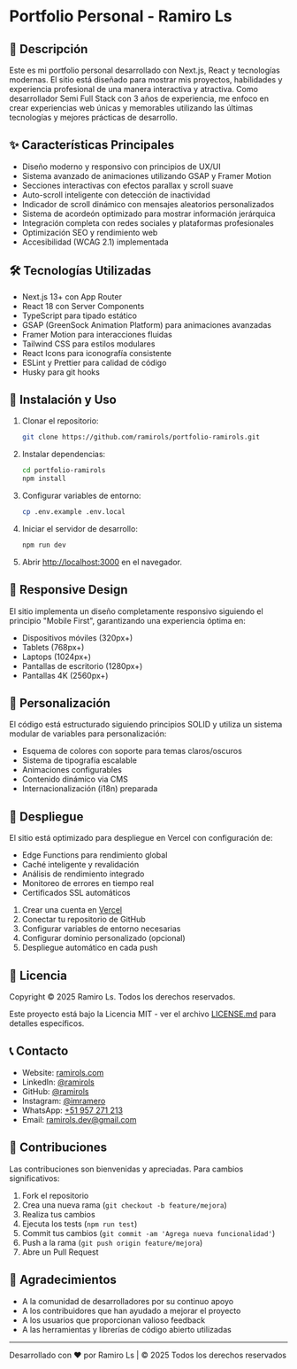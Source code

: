 # Portfolio Personal - Ramiro Ls

## 🚀 Descripción
Este es mi portfolio personal desarrollado con Next.js, React y tecnologías modernas. El sitio está diseñado para mostrar mis proyectos, habilidades y experiencia profesional de una manera interactiva y atractiva. Como desarrollador Semi Full Stack con 3 años de experiencia, me enfoco en crear experiencias web únicas y memorables utilizando las últimas tecnologías y mejores prácticas de desarrollo.

## ✨ Características Principales
- Diseño moderno y responsivo con principios de UX/UI
- Sistema avanzado de animaciones utilizando GSAP y Framer Motion
- Secciones interactivas con efectos parallax y scroll suave
- Auto-scroll inteligente con detección de inactividad
- Indicador de scroll dinámico con mensajes aleatorios personalizados
- Sistema de acordeón optimizado para mostrar información jerárquica
- Integración completa con redes sociales y plataformas profesionales
- Optimización SEO y rendimiento web
- Accesibilidad (WCAG 2.1) implementada

## 🛠 Tecnologías Utilizadas
- Next.js 13+ con App Router
- React 18 con Server Components
- TypeScript para tipado estático
- GSAP (GreenSock Animation Platform) para animaciones avanzadas
- Framer Motion para interacciones fluidas
- Tailwind CSS para estilos modulares
- React Icons para iconografía consistente
- ESLint y Prettier para calidad de código
- Husky para git hooks

## 🔧 Instalación y Uso

1. Clonar el repositorio:
   ```bash
   git clone https://github.com/ramirols/portfolio-ramirols.git
   ```

2. Instalar dependencias:
   ```bash
   cd portfolio-ramirols
   npm install
   ```

3. Configurar variables de entorno:
   ```bash
   cp .env.example .env.local
   ```

4. Iniciar el servidor de desarrollo:
   ```bash
   npm run dev
   ```

5. Abrir [http://localhost:3000](http://localhost:3000) en el navegador.

## 📱 Responsive Design
El sitio implementa un diseño completamente responsivo siguiendo el principio "Mobile First", garantizando una experiencia óptima en:
- Dispositivos móviles (320px+)
- Tablets (768px+)
- Laptops (1024px+)
- Pantallas de escritorio (1280px+)
- Pantallas 4K (2560px+)

## 🎨 Personalización
El código está estructurado siguiendo principios SOLID y utiliza un sistema modular de variables para personalización:
- Esquema de colores con soporte para temas claros/oscuros
- Sistema de tipografía escalable
- Animaciones configurables
- Contenido dinámico via CMS
- Internacionalización (i18n) preparada

## 🚀 Despliegue
El sitio está optimizado para despliegue en Vercel con configuración de:
- Edge Functions para rendimiento global
- Caché inteligente y revalidación
- Análisis de rendimiento integrado
- Monitoreo de errores en tiempo real
- Certificados SSL automáticos

1. Crear una cuenta en [Vercel](https://vercel.com)
2. Conectar tu repositorio de GitHub
3. Configurar variables de entorno necesarias
4. Configurar dominio personalizado (opcional)
5. Despliegue automático en cada push

## 📝 Licencia
Copyright © 2025 Ramiro Ls. Todos los derechos reservados.

Este proyecto está bajo la Licencia MIT - ver el archivo [LICENSE.md](LICENSE.md) para detalles específicos.

## 📞 Contacto
- Website: [ramirols.com](https://ramirols.com)
- LinkedIn: [@ramirols](https://linkedin.com/in/ramirols)
- GitHub: [@ramirols](https://github.com/ramirols)
- Instagram: [@imramero](https://instagram.com/imramero)
- WhatsApp: [+51 957 271 213](https://wa.link/ryp5wu)
- Email: ramirols.dev@gmail.com

## 🤝 Contribuciones
Las contribuciones son bienvenidas y apreciadas. Para cambios significativos:
1. Fork el repositorio
2. Crea una nueva rama (`git checkout -b feature/mejora`)
3. Realiza tus cambios
4. Ejecuta los tests (`npm run test`)
5. Commit tus cambios (`git commit -am 'Agrega nueva funcionalidad'`)
6. Push a la rama (`git push origin feature/mejora`)
7. Abre un Pull Request

## 🙏 Agradecimientos
- A la comunidad de desarrolladores por su continuo apoyo
- A los contribuidores que han ayudado a mejorar el proyecto
- A los usuarios que proporcionan valioso feedback
- A las herramientas y librerías de código abierto utilizadas

---
Desarrollado con ❤️ por Ramiro Ls | © 2025 Todos los derechos reservados